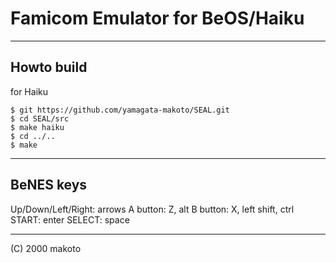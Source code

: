 # Famicom Emulator for BeOS/Haiku
---
Howto build
---
for Haiku
```
$ git https://github.com/yamagata-makoto/SEAL.git
$ cd SEAL/src
$ make haiku
$ cd ../..
$ make
```

---
BeNES keys
---
Up/Down/Left/Right: arrows
A button: Z, alt
B button: X, left shift, ctrl
START: enter
SELECT: space

---
(C) 2000 makoto
